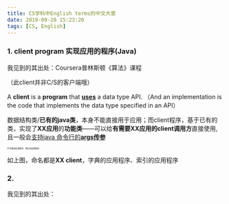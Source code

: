 ```yaml
---
title: CS学科中English terms的中文大意
date: 2019-09-28 15:23:26
tags: [CS, English]
---
```




### 1. client program 实现应用的程序(Java)

我见到的其出处：Coursera普林斯顿《算法》课程

（此client并非C/S的客户端哦）

A **client** is a **program** that **<u>uses</u>** a data type API. （And an implementation is the code that implements the data type specified in an API）

数据结构类/**已有的java类**，本身不能直接用于应用；而client程序，基于已有的类，实现了**XX应用**的**功能类**——可以给**有需要XX应用的client调用方**直接使用, 且一般会<u>支持java 命令行的**args传参**</u>

<img src="https://tva1.sinaimg.cn/large/007S8ZIlgy1gg81a2k36yj309e08u3z4.jpg" alt="字典的应用程序、索引的应用程序" style="zoom:33%;" />



如上图，命名都是**XX client**，字典的应用程序、索引的应用程序



### 2. 

我见到的其出处：